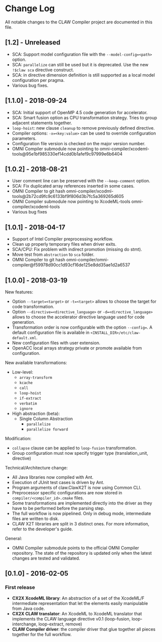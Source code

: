 # Change Log
All notable changes to the CLAW Compiler project are documented in this file.

## [1.2] - Unreleased
* SCA: Support model configuration file with the `--model-config=<path>` option.
* SCA: `parallelize` can still be used but it is deprecated. Use the new
  `!$claw sca` directive construct.
* SCA: in directive dimension definition is still supported as a local model
  configuration per pragma.
* Various bug fixes.

## [1.1.0] - 2018-09-24
* SCA: Initial support of OpenMP 4.5 code generation for accelerator.
* SCA: Smart fusion option as CPU transformation strategy. Tries to group
  adjacent statements together.
* `loop-hoist`: new clause `cleanup` to remove previously defined directive.
* Compiler options: `-x=<key:value>` can be used to override configuration
  parameters.
* Configuration file version is checked on the major version number.
* OMNI Compiler submodule now pointing to
  omni-compiler/xcodeml-tools@95e1bf985330ef14cdd0b1afef9c97999e6b6404

## [1.0.2] - 2018-08-21
* User comment line can be preserved with the `--keep-comment` option.
* SCA: Fix duplicated array references inserted in some cases.
* OMNI Compiler to git hash
  omni-compiler/xcodml-tools@2b72cd9fc9c6133bf9f806d3b7fc5a369265d605
* OMNI Compiler submodule now pointing to XcodeML-tools
  omni-compiler/xcodeml-tools
* Various bug fixes

## [1.0.1] - 2018-04-17
* Support of Intel Compiler preprocessing workflow.
* Clean up properly temporary files when driver exits.
* SCA/CPU: Fix problem with indirect promotion (missing do stmt).
* Move test from `abstraction` to `sca` folder.
* OMNI Compiler to git hash
  omni-compiler/omni-compiler@f59978d90cc1d93cf16de125e8dd35ae1d2a6537

## [1.0.0] - 2018-03-19
New features:
* Option `--target=<target>` or `-t=<target>` allows to choose the target for
  code transformation.
* Option `--directive=<directive_language>` or `-d=<directive_language>` allows
  to choose the accelerator directive language used for code generation.
* Transformation order is now configurable with the option `--config=`. A
  default configuration file is available in
  `<INSTALL_DIR>/etc/claw-default.xml`.
* New configuration files with user extension.
* OpenACC local arrays strategy private or promote available from configuration.

New available transformations:
* Low-level:
  * `array-transform`
  * `kcache`
  * `call`
  * `loop-hoist`
  * `if-extract`
  * `verbatim`
  * `ignore`
* High abstraction (beta):
  * Single Column Abstraction
    * `parallelize`
    * `parallelize forward`

Modification:
* `collapse` clause can be applied to `loop-fusion` transformation.
* Group configuration must now specify trigger type (translation_unit,
  directive)

Technical/Architecture change:
* All Java libraries now compiled with Ant.
* Execution of JUnit test cases is driven by Ant.
* Program arguments of claw.ClawX2T is now using Common CLI.
* Preprocessor specific configurations are now stored in
  `compiler/<compiler_id>.cmake` files.
* Some transformations are implemented directly into the driver as they have to
  be performed before the parsing step.
* The full workflow is now pipelined. Only in debug mode, intermediate files are
  written to disk.
* CLAW X2T libraries are split in 3 distinct ones. For more information, refer
  to the developer's guide.

General:
* OMNI Compiler submodule points to the official OMNI Compiler repository.
  The state of the repository is updated only when the latest changes are tested
  and validated.

## [0.1.0] - 2016-02-05
### First release
- **CX2X XcodeML library**: An abstraction of a set of the XcodeML/F
intermediate representation that let the elements easily manipulable from Java
code.
- **CX2X CLAW translator**: An XcodeML to XcodeML translator that implements the
CLAW language directive v0.1 (loop-fusion, loop-interchange, loop-extract,
remove)
- **CLAW Compiler driver**: the compiler driver that glue together all
pieces together for the full workflow.
